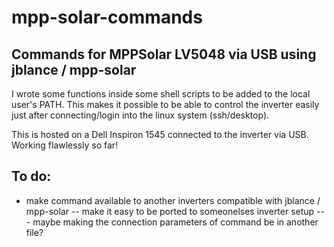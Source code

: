 # mpp-solar-commands
 ## Commands for MPPSolar LV5048 via USB using jblance / mpp-solar
 I wrote some functions inside some shell scripts to be added to the local user's PATH. This makes it possible to be able to control the inverter easily just after connecting/login into the linux system (ssh/desktop).
 
 This is hosted on a Dell Inspiron 1545 connected to the inverter via USB. Working flawlessly so far!
 
 ## To do:
- make command available to another inverters compatible with jblance / mpp-solar
 -- make it easy to be ported to someonelses inverter setup
  --- maybe making the connection parameters of command be in another file?
